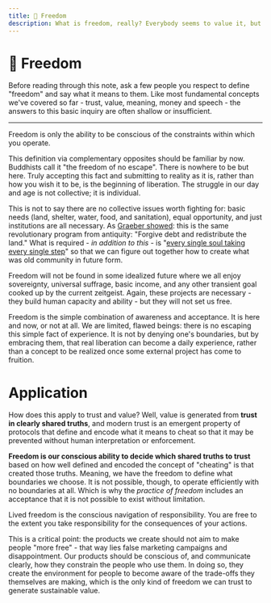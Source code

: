 ```yaml
---
title: 🦄 Freedom
description: What is freedom, really? Everybody seems to value it, but few can describe what it actually is in practical terms. Let's change that.
---
```


# 🦄 Freedom

Before reading through this note, ask a few people you respect to define "freedom" and say what it means to them. Like most fundamental concepts we've covered so far - trust, value, meaning, money and speech - the answers to this basic inquiry are often shallow or insufficient.

---

Freedom is only the ability to be conscious of the constraints within which you operate.

This definition via complementary opposites should be familiar by now. Buddhists call it "the freedom of no escape". There is nowhere to be but here. Truly accepting this fact and submitting to reality as it is, rather than how you wish it to be, is the beginning of liberation. The struggle in our day and age is not collective; it is individual.

This is not to say there are no collective issues worth fighting for: basic needs (land, shelter, water, food, and sanitation), equal opportunity, and just institutions are all necessary. As [Graeber showed](../../module-2/debt): this is the same revolutionary program from antiquity: "Forgive debt and redistribute the land." What is required - *in addition to this* - is "[every single soul taking every single step](../../module-0/conversation)" so that we can figure out together how to create what was old community in future form.

Freedom will not be found in some idealized future where we all enjoy sovereignty, universal suffrage, basic income, and any other transient goal cooked up by the current zeitgeist. Again, these projects are necessary - they build human capacity and ability - but they will not set us free.

Freedom is the simple combination of awareness and acceptance. It is here and now, or not at all. We are limited, flawed beings: there is no escaping this simple fact of experience. It is not by denying one's boundaries, but by embracing them, that real liberation can become a daily experience, rather than a concept to be realized once some external project has come to fruition.

# Application

How does this apply to trust and value? Well, value is generated from **trust in clearly shared truths**, and modern trust is an emergent property of protocols that define and encode what it means to cheat so that it may be prevented without human interpretation or enforcement. 

**Freedom is our conscious ability to decide which shared truths to trust** based on how well defined and encoded the concept of "cheating" is that created those truths. Meaning, we have the freedom to define what boundaries we choose. It is not possible, though, to operate efficiently with no boundaries at all. Which is why the *practice of freedom* includes an acceptance that it is not possible to exist without limitation. 

Lived freedom is the conscious navigation of responsibility. You are free to the extent you take responsibility for the consequences of your actions.

This is a critical point: the products we create should not aim to make people "more free" - that way lies false marketing campaigns and disappointment. Our products should be conscious of, and communicate clearly, how they constrain the people who use them. In doing so, they create the environment for people to become aware of the trade-offs they themselves are making, which is the only kind of freedom we can trust to generate sustainable value.
